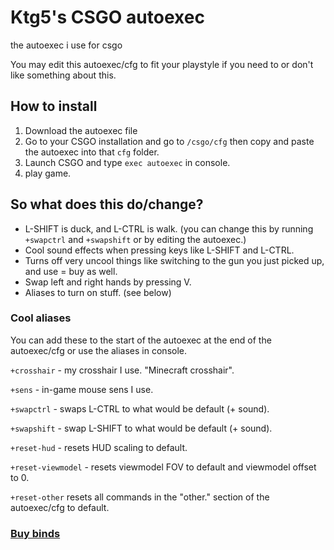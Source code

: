 # Ktg5's CSGO autoexec
the autoexec i use for csgo

You may edit this autoexec/cfg to fit your playstyle if you need to or don't like something about this.

## How to install
1. Download the autoexec file
2. Go to your CSGO installation and go to `/csgo/cfg` then copy and paste the autoexec into that `cfg` folder.
3. Launch CSGO and type `exec autoexec` in console.
4. play game.

## So what does this do/change?
- L-SHIFT is duck, and L-CTRL is walk. (you can change this by running `+swapctrl` and `+swapshift` or by editing the autoexec.)
- Cool sound effects when pressing keys like L-SHIFT and L-CTRL.
- Turns off very uncool things like switching to the gun you just picked up, and use = buy as well.
- Swap left and right hands by pressing V.
- Aliases to turn on stuff. (see below)

### Cool aliases
You can add these to the start of the autoexec at the end of the autoexec/cfg or use the aliases in console.

`+crosshair` - my crosshair I use. "Minecraft crosshair".

`+sens` - in-game mouse sens I use.

`+swapctrl` - swaps L-CTRL to what would be default (+ sound).

`+swapshift` - swap L-SHIFT to what would be default (+ sound).

`+reset-hud` - resets HUD scaling to default.

`+reset-viewmodel` - resets viewmodel FOV to default and viewmodel offset to 0.

`+reset-other` resets all commands in the "other." section of the autoexec/cfg to default.

### [Buy binds](https://github.com/ktg5/csgo-autoexec/blob/master/key-binds.png)
